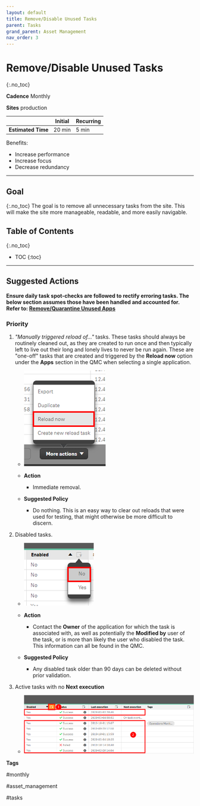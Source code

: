 ```yaml
---
layout: default
title: Remove/Disable Unused Tasks
parent: Tasks
grand_parent: Asset Management
nav_order: 3
---
```


# Remove/Disable Unused Tasks
{:.no_toc}

**Cadence** <span class="label cadence">Monthly</span>

**Sites** <span class="label prod">production</span>

|                                  		                      | Initial    | Recurring   |
|-----------------------------------------------------------|------------|-------------|
| <i class="far fa-clock fa-sm"></i> **Estimated Time**     | 20 min     | 5 min       |

Benefits:

  - Increase performance
  - Increase focus
  - Decrease redundancy
  
-------------------------

## Goal
{:.no_toc}
The goal is to remove all unnecessary tasks from the site. This will make the site more manageable, readable, and more easily navigable.

## Table of Contents
{:.no_toc}

* TOC
{:toc}

-------------------------

## Suggested Actions

**Ensure daily task spot-checks are followed to rectify erroring tasks. The below section assumes those have been handled and accounted for. Refer to: [Remove/Quarantine Unused Apps](..\..\system_spot_check\tasks.md)** 

### Priority

1. _"Manually triggered reload of..."_ tasks. These tasks should always be routinely cleaned out, as they are created to run once and then typically left to live out their long and lonely lives to never be run again. These are "one-off" tasks that are created and triggered by the **Reload now** option under the **Apps** section in the QMC when selecting a single application.

    -  [![remove_unused_tasks_native_1.png](images/remove_unused_tasks_native_1.png)](https://raw.githubusercontent.com/eapowertools/qs-admin-playbook/master/docs/asset_management/apps/images/remove_unused_tasks_native_1.png)

    -  **Action**
        - Immediate removal.
  
    - **Suggested Policy**
        - Do nothing. This is an easy way to clear out reloads that were used for testing, that might otherwise be more difficult to discern.

2. Disabled tasks.

    - [![remove_unused_tasks_native_3.png](images/remove_unused_tasks_native_3.png)](https://raw.githubusercontent.com/eapowertools/qs-admin-playbook/master/docs/asset_management/apps/images/remove_unused_tasks_native_3.png)

    - **Action**
        - Contact the **Owner** of the application for which the task is associated with, as well as potentially the **Modified by** user of the task, or is more than likely the user who disabled the task. This information can all be found in the QMC.
  
    - **Suggested Policy**
        - Any disabled task older than 90 days can be deleted without prior validation.

3. Active tasks with no **Next execution**

    - [![remove_unused_tasks_native_4.png](images/remove_unused_tasks_native_4.png)](https://raw.githubusercontent.com/eapowertools/qs-admin-playbook/master/docs/asset_management/apps/images/remove_unused_tasks_native_4.png)

**Tags**

#monthly

#asset_management

#tasks

&nbsp;
